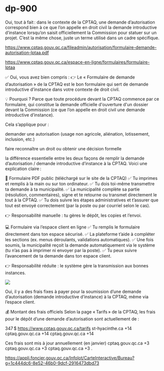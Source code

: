 # dp-900

Oui, tout à fait : dans le contexte de la CPTAQ, une demande d’autorisation correspond bien à ce que l’on appelle en droit civil la demande introductive d’instance lorsqu’on saisit officiellement la Commission pour statuer sur un projet. C’est la même chose, juste un terme utilisé dans un cadre spécifique.

https://www.cptaq.gouv.qc.ca/fileadmin/autorisation/formulaire-demande-autorisation-lptaa.pdf

https://www.cptaq.gouv.qc.ca/espace-en-ligne/formulaires/formulaire-lptaa

✅ Oui, vous avez bien compris :
👉 Le « Formulaire de demande d’autorisation » de la CPTAQ est le bon formulaire qui sert de demande introductive d’instance dans votre contexte de droit civil.

💡 Pourquoi ?
Parce que toute procédure devant la CPTAQ commence par ce formulaire, qui constitue la demande officielle d'ouverture d'un dossier devant la Commission (ce que l’on appelle en droit civil une demande introductive d’instance).

Cela s’applique pour :

demander une autorisation (usage non agricole, aliénation, lotissement, inclusion, etc.)

faire reconnaître un droit ou obtenir une décision formelle

la différence essentielle entre les deux façons de remplir la demande d’autorisation / demande introductive d’instance à la CPTAQ. Voici une explication claire :

📄 Formulaire PDF public (téléchargé sur le site de la CPTAQ)
✅ Tu imprimes et remplis à la main ou sur ton ordinateur.
✅ Tu dois toi-même transmettre ta demande à ta municipalité.
✅ La municipalité complète sa partie (résolution, commentaires), signe et te retourne ou transmet directement le tout à la CPTAQ.
✅ Tu dois suivre les étapes administratives et t’assurer que tout est envoyé correctement (par la poste ou par courriel selon le cas).

👉 Responsabilité manuelle : tu gères le dépôt, les copies et l’envoi.

💻 Formulaire via l’espace client en ligne
✅ Tu remplis le formulaire directement dans ton espace sécurisé.
✅ La plateforme t’aide à compléter les sections (ex. menus déroulants, validations automatiques).
✅ Une fois soumis, la municipalité reçoit la demande automatiquement via le système (tu n’as pas à imprimer ni envoyer par la poste).
✅ Tu peux suivre l’avancement de ta demande dans ton espace client.

👉 Responsabilité réduite : le système gère la transmission aux bonnes instances.


<img src="https://i.imgur.com/FLZTj2Z.png">


Oui, il y a des frais fixes à payer pour la soumission d’une demande d’autorisation (demande introductive d’instance) à la CPTAQ, même via l’espace client.

💰 Montant des frais officiels
Selon la page « Tarifs » de la CPTAQ, les frais pour le dépôt d’une demande d’autorisation sont actuellement de :

347 $ 
https://www.cptaq.gouv.qc.ca/tarifs
st-hyacinthe.ca
+14
cptaq.gouv.qc.ca
+14
cptaq.gouv.qc.ca
+14

Ces frais sont mis à jour annuellement (en janvier) 
cptaq.gouv.qc.ca
+3
cptaq.gouv.qc.ca
+3
cptaq.gouv.qc.ca
+3
.

https://appli.foncier.gouv.qc.ca/Infolot/CarteInteractive/Bureau?g=1c444dc6-8e52-46b0-9dcf-2916473dbd73
